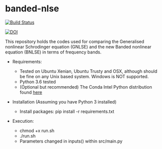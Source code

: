 # banded-nlse
[![Build Status](https://travis-ci.org/ibegleris/Compare-CNLSE.svg?branch=master)](https://travis-ci.org/ibegleris/Compare-CNLSE)

[![DOI](https://zenodo.org/badge/132150278.svg)](https://zenodo.org/badge/latestdoi/132150278)


This repository holds the codes used for comparing the Generalised nonlinear Schrodinger equation (GNLSE) and the new Banded nonlinear equation (BNLSE) in terms of frequency bands. 


* Requirements:
  * Tested on Ubuntu Xenian, Ubuntu Trusty and OSX, although should be fine on any Unix based system. Windows is NOT supported. 
  * Python 3.6 tested
  * (Optional but recommended) The Conda Intel Python distribution found [here](https://software.intel.com/en-us/articles/using-intel-distribution-for-python-with-anaconda)

* Installation (Assuming you have Python 3 installed)
  * Install packages: pip install -r requirements.txt

* Execution:
 	* chmod +x run.sh
 	* ./run.sh
 	* Parameters changed in inputs() within src/main.py
